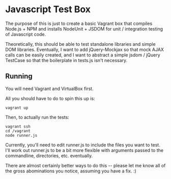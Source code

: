 Javascript Test Box
===================

The purpose of this is just to create a basic Vagrant box that compiles
Node.js + NPM and installs NodeUnit + JSDOM for unit / integration
testing of Javascript code.

Theoretically, this should be able to test standalone libraries and simple
DOM libraries. Eventually, I want to add jQuery-Mockjax so that mock
AJAX calls can be easily created, and I want to abstract a simple
jsdom / jQuery TestCase so that the boilerplate in tests.js isn't
necessary.

Running
-------

You will need Vagrant and VirtualBox first.

All you should have to do to spin this up is:

    vagrant up

Then, to actually run the tests:

    vagrant ssh
    cd /vagrant
    node runner.js

Currently, you'll need to edit runner.js to include the files you want
to test. I'll work out runner.js to be a bit more flexible with arguments
passed to the commandline, directories, etc. eventually.

There are almost certainly better ways to do this -- please let me know
all of the gross abominations you notice, assuming you have a fix. :)
